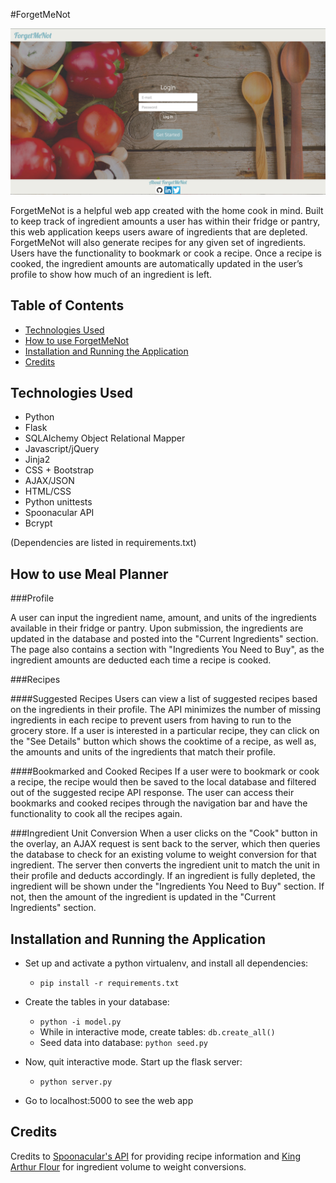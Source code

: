 #ForgetMeNot

![ForgetMeNot](/static/images/screenshot-login.png)

ForgetMeNot is a helpful web app created with the home cook in mind. Built to keep track of ingredient amounts a user has within their fridge or pantry, this web application keeps users aware of ingredients that are depleted. ForgetMeNot will also generate recipes for any given set of ingredients. Users have the functionality to bookmark or cook a recipe. Once a recipe is cooked, the ingredient amounts are automatically updated in the user’s profile to show how much of an ingredient is left. 

## Table of Contents
* [Technologies Used](#technologiesused)
* [How to use ForgetMeNot](#use)
* [Installation and Running the Application](#install)
* [Credits](#credits)

## <a name="technologiesused"></a>Technologies Used
* Python
* Flask
* SQLAlchemy Object Relational Mapper
* Javascript/jQuery
* Jinja2
* CSS + Bootstrap
* AJAX/JSON
* HTML/CSS
* Python unittests
* Spoonacular API
* Bcrypt 

(Dependencies are listed in requirements.txt)

## <a name="use"></a>How to use Meal Planner
###Profile


A user can input the ingredient name, amount, and units of the ingredients available in their fridge or pantry. Upon submission, the ingredients are updated in the database and posted into the "Current Ingredients" section. The page also contains a section with "Ingredients You Need to Buy", as the ingredient amounts are deducted each time a recipe is cooked. 

###Recipes

####Suggested Recipes
Users can view a list of suggested recipes based on the ingredients in their profile. The API minimizes the number of missing ingredients in each recipe to prevent users from having to run to the grocery store. If a user is interested in a particular recipe, they can click on the "See Details" button which shows the cooktime of a recipe, as well as, the amounts and units of the ingredients that match their profile.
<!-- Add image here -->

####Bookmarked and Cooked Recipes
If a user were to bookmark or cook a recipe, the recipe would then be saved to the local database and filtered out of the suggested recipe API response. The user can access their bookmarks and cooked recipes through the navigation bar and have the functionality to cook all the recipes again. 
<!-- Add image here -->

###Ingredient Unit Conversion
When a user clicks on the "Cook" button in the overlay, an AJAX request is sent back to the server, which then queries the database to check for an existing volume to weight conversion for that ingredient. The server then converts the ingredient unit to match the unit in their profile and deducts accordingly. If an ingredient is fully depleted, the ingredient will be shown under the "Ingredients You Need to Buy" section. If not, then the amount of the ingredient is updated in the "Current Ingredients" section.  
<!-- Add image here -->
<!-- Add image here -->


## <a name="use"></a>Installation and Running the Application

* Set up and activate a python virtualenv, and install all dependencies:
    * `pip install -r requirements.txt`
  
* Create the tables in your database:
    * `python -i model.py`
    * While in interactive mode, create tables: `db.create_all()`
    * Seed data into database: `python seed.py`
    
* Now, quit interactive mode. Start up the flask server:
    * `python server.py`

* Go to localhost:5000 to see the web app

## <a name="credits"></a>Credits

Credits to [Spoonacular's API](https://spoonacular.com/) for providing recipe information and [King Arthur Flour](http://www.kingarthurflour.com/learn/ingredient-weight-chart.html) for ingredient volume to weight conversions.

